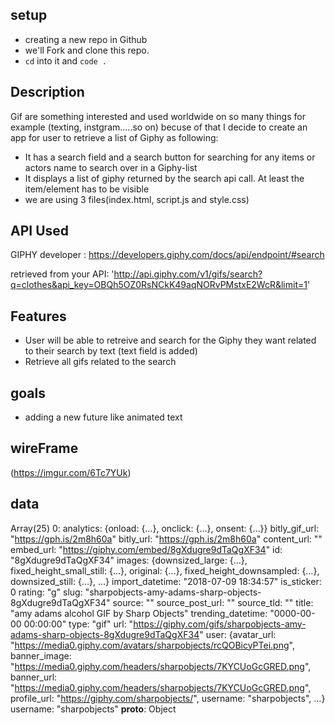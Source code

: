 <!-- First Project -->


## setup
- creating a new repo in Github
- we'll Fork and clone this repo.
- `cd` into it and `code .`

## Description
 Gif are something interested and used worldwide on so many things for example (texting, instgram.....so on) becuse of that I decide to 
 create an app for user to retrieve a list of Giphy as following:
- It has a search field and a search button for searching for any items or actors name to search over in a Giphy-list 
- It displays a list of giphy returned by the search api call.  At least the item/element has to be visible 
- we are using 3 files(index.html, script.js and style.css)

## API Used

GIPHY developer : https://developers.giphy.com/docs/api/endpoint/#search

retrieved from your API: 'http://api.giphy.com/v1/gifs/search?q=clothes&api_key=OBQh5OZ0RsNCkK49aqNORvPMstxE2WcR&limit=1'

## Features 
- User will be able to retreive and search for the Giphy they want related to their search by text (text field is added)
- Retrieve all gifs related to the search 

## goals 

 - adding a new future like animated text


## wireFrame
(https://imgur.com/6Tc7YUk)

## data
Array(25)
0:
analytics: {onload: {…}, onclick: {…}, onsent: {…}}
bitly_gif_url: "https://gph.is/2m8h60a"
bitly_url: "https://gph.is/2m8h60a"
content_url: ""
embed_url: "https://giphy.com/embed/8gXdugre9dTaQgXF34"
id: "8gXdugre9dTaQgXF34"
images: {downsized_large: {…}, fixed_height_small_still: {…}, original: {…}, fixed_height_downsampled: {…}, downsized_still: {…}, …}
import_datetime: "2018-07-09 18:34:57"
is_sticker: 0
rating: "g"
slug: "sharpobjects-amy-adams-sharp-objects-8gXdugre9dTaQgXF34"
source: ""
source_post_url: ""
source_tld: ""
title: "amy adams alcohol GIF by Sharp Objects"
trending_datetime: "0000-00-00 00:00:00"
type: "gif"
url: "https://giphy.com/gifs/sharpobjects-amy-adams-sharp-objects-8gXdugre9dTaQgXF34"
user: {avatar_url: "https://media0.giphy.com/avatars/sharpobjects/rcQOBicyPTei.png", banner_image: "https://media0.giphy.com/headers/sharpobjects/7KYCUoGcGRED.png", banner_url: "https://media0.giphy.com/headers/sharpobjects/7KYCUoGcGRED.png", profile_url: "https://giphy.com/sharpobjects/", username: "sharpobjects", …}
username: "sharpobjects"
__proto__: Object








